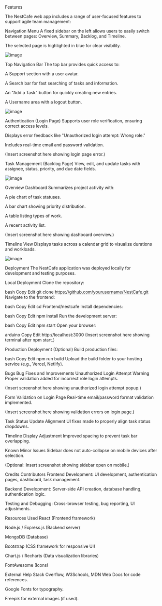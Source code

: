 Features

The NestCafe web app includes a range of user-focused features to support agile team management:

Navigation Menu
A fixed sidebar on the left allows users to easily switch between pages: Overview, Summary, Backlog, and Timeline.

The selected page is highlighted in blue for clear visibility.

![image](https://github.com/user-attachments/assets/c22ed925-5a1e-4d59-96c2-2df66d0a49b6)


Top Navigation Bar
The top bar provides quick access to:

A Support section with a user avatar.

A Search bar for fast searching of tasks and information.

An "Add a Task" button for quickly creating new entries.

A Username area with a logout button.

![image](https://github.com/user-attachments/assets/e4bb7e12-dd9f-46b5-9914-1e912bd1551e)


Authentication (Login Page)
Supports user role verification, ensuring correct access levels.

Displays error feedback like "Unauthorized login attempt: Wrong role."

Includes real-time email and password validation.

(Insert screenshot here showing login page error.)

Task Management (Backlog Page)
View, edit, and update tasks with assignee, status, priority, and due date fields.

![image](https://github.com/user-attachments/assets/96c80200-cb87-45a1-816f-4d61c843e381)


Overview Dashboard
Summarizes project activity with:

A pie chart of task statuses.

A bar chart showing priority distribution.

A table listing types of work.

A recent activity list.

(Insert screenshot here showing dashboard overview.)

Timeline View
Displays tasks across a calendar grid to visualize durations and workloads.

![image](https://github.com/user-attachments/assets/9738337b-e630-42fa-86c0-9d274b403cd9)


Deployment
The NestCafe application was deployed locally for development and testing purposes.

Local Deployment
Clone the repository:

bash
Copy
Edit
git clone https://github.com/yourusername/NestCafe.git
Navigate to the frontend:

bash
Copy
Edit
cd Frontend/nestcafe
Install dependencies:

bash
Copy
Edit
npm install
Run the development server:

bash
Copy
Edit
npm start
Open your browser:

arduino
Copy
Edit
http://localhost:3000
(Insert screenshot here showing terminal after npm start.)

Production Deployment (Optional)
Build production files:

bash
Copy
Edit
npm run build
Upload the build folder to your hosting service (e.g., Vercel, Netlify).

Bugs
Bug Fixes and Improvements
Unauthorized Login Attempt Warning
Proper validation added for incorrect role login attempts.

(Insert screenshot here showing unauthorized login attempt popup.)

Form Validation on Login Page
Real-time email/password format validation implemented.

(Insert screenshot here showing validation errors on login page.)

Task Status Update Alignment
UI fixes made to properly align task status dropdowns.

Timeline Display Adjustment
Improved spacing to prevent task bar overlapping.

Known Minor Issues
Sidebar does not auto-collapse on mobile devices after selection.

(Optional: Insert screenshot showing sidebar open on mobile.)

Credits
Contributors
Frontend Development: UI development, authentication pages, dashboard, task management.

Backend Development: Server-side API creation, database handling, authentication logic.

Testing and Debugging: Cross-browser testing, bug reporting, UI adjustments.

Resources Used
React (Frontend framework)

Node.js / Express.js (Backend server)

MongoDB (Database)

Bootstrap (CSS framework for responsive UI)

Chart.js / Recharts (Data visualization libraries)

FontAwesome (Icons)

External Help
Stack Overflow, W3Schools, MDN Web Docs for code references.

Google Fonts for typography.

Freepik for external images (if used).


